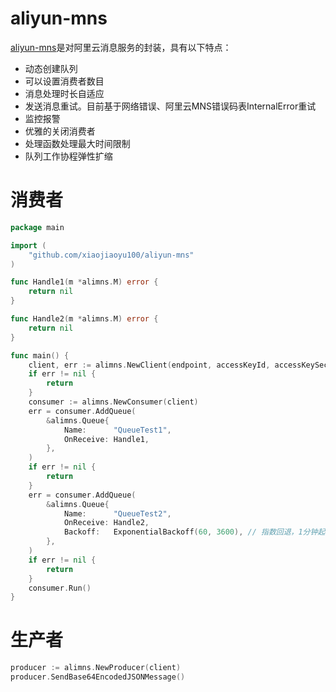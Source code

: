 # aliyun-mns

[aliyun-mns](https://www.aliyun.com/product/mns/)是对阿里云消息服务的封装，具有以下特点：

* 动态创建队列
* 可以设置消费者数目
* 消息处理时长自适应
* 发送消息重试。目前基于网络错误、阿里云MNS错误码表InternalError重试
* 监控报警
* 优雅的关闭消费者
* 处理函数处理最大时间限制
* 队列工作协程弹性扩缩

# 消费者

```go
package main

import (
	"github.com/xiaojiaoyu100/aliyun-mns"
)

func Handle1(m *alimns.M) error {
	return nil
}

func Handle2(m *alimns.M) error {
	return nil
}

func main() {
	client, err := alimns.NewClient(endpoint, accessKeyId, accessKeySecret)
	if err != nil {
		return 
	}
	consumer := alimns.NewConsumer(client)
	err = consumer.AddQueue(
		&alimns.Queue{
			Name:      "QueueTest1",
			OnReceive: Handle1,
		},
	)
	if err != nil {
		return 
	}
	err = consumer.AddQueue(
		&alimns.Queue{
			Name:      "QueueTest2",
			OnReceive: Handle2,
            Backoff:   ExponentialBackoff(60, 3600), // 指数回退，1分钟起始，最长1小时
		},
	)
	if err != nil {
	    return 
	}
	consumer.Run()
}
```

# 生产者
```go
producer := alimns.NewProducer(client)
producer.SendBase64EncodedJSONMessage()
```
